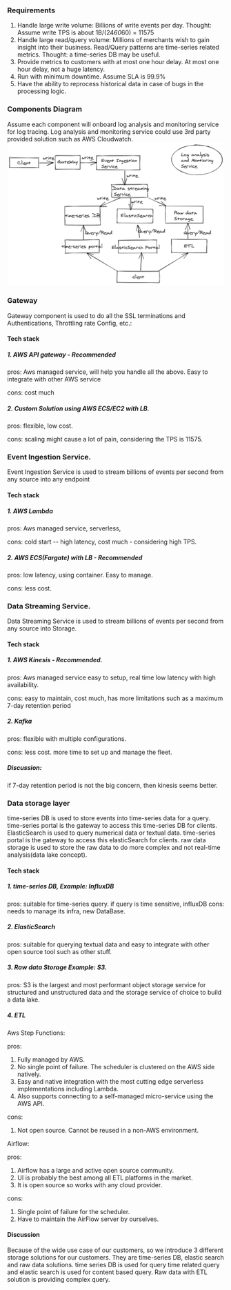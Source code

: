 ### Requirements

1. Handle large write volume: Billions of write events per day.
   Thought: Assume write TPS is about 1B/(24*60*60) = 11575 
2. Handle large read/query volume: Millions of merchants wish to gain insight into their business. 
   Read/Query patterns are time-series related metrics.
   Thought: a time-series DB may be useful.
3. Provide metrics to customers with at most one hour delay.
   At most one hour delay, not a huge latency.
4. Run with minimum downtime.
   Assume SLA is 99.9%
5. Have the ability to reprocess historical data in case of bugs in the processing logic.

### Components Diagram
Assume each component will onboard log analysis and monitoring service for log tracing.
Log analysis and monitoring service could use 3rd party provided solution such as AWS Cloudwatch.
![Screenshot](diagram.png)


### Gateway
Gateway component is used to do all the SSL terminations and Authentications, Throttling rate Config, etc.:
#### Tech stack
##### 1. AWS API gateway - Recommended
pros: Aws managed service, will help you handle all the above. Easy to integrate with other AWS service

cons: cost much
##### 2. Custom Solution using AWS ECS/EC2 with LB.
pros: flexible, low cost.

cons: scaling might cause a lot of pain, considering the TPS is 11575.


### Event Ingestion Service.
Event Ingestion Service is used to stream billions of events per second from any source into any endpoint
#### Tech stack
##### 1. AWS Lambda
pros: Aws managed service, serverless,

cons: cold start -- high latency, cost much - considering high TPS.
##### 2. AWS ECS(Fargate) with LB - Recommended
pros: low latency, using container. Easy to manage.

cons: less cost.

### Data Streaming Service.
Data Streaming Service is used to stream billions of events per second from any source into Storage.
#### Tech stack
##### 1. AWS Kinesis - Recommended.
pros: Aws managed service easy to setup, real time low latency with high availability.

cons: easy to maintain, cost much, has more limitations such as a maximum 7-day retention period
##### 2. Kafka
pros: flexible with multiple configurations.

cons: less cost. more time to set up and manage the fleet.
##### Discussion:
if 7-day retention period is not the big concern, then kinesis seems better.

### Data storage layer
time-series DB is used to store events into time-series data for a query. 
time-series portal is the gateway to access this time-series DB for clients.
ElasticSearch is used to query numerical data or textual data.
time-series portal is the gateway to access this elasticSearch for clients.
raw data storage is used to store the raw data to do more complex and not real-time analysis(data lake concept).
#### Tech stack
##### 1. time-series DB, Example: InfluxDB
pros: suitable for time-series query. if query is time sensitive, influxDB
cons: needs to manage its infra, new DataBase.
##### 2. ElasticSearch
pros: suitable for querying textual data and easy to integrate with other open source tool such as other stuff.
##### 3. Raw data Storage Example: S3.
pros: S3 is the largest and most performant object storage service for structured and unstructured data and the storage service of choice to build a data lake.
##### 4. ETL
Aws Step Functions:

pros:

1. Fully managed by AWS.
2. No single point of failure. The scheduler is clustered on the AWS side natively.
3. Easy and native integration with the most cutting edge serverless implementations including Lambda.
4. Also supports connecting to a self-managed micro-service using the AWS API.

cons:
1. Not open source. Cannot be reused in a non-AWS environment.

Airflow:

pros:
1. Airflow has a large and active open source community.
2. UI is probably the best among all ETL platforms in the market.
3. It is open source so works with any cloud provider.

cons:
1.  Single point of failure for the scheduler.
2.  Have to maintain the AirFlow server by ourselves.

#### Discussion
Because of the wide use case of our customers, so we introduce 3 different storage solutions for our customers. 
They are time-series DB, elastic search and raw data solutions. time series DB is used for query time related query and elastic search is used for content based query. Raw data with ETL solution is providing complex query.